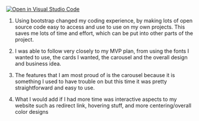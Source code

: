 [![Open in Visual Studio Code](https://classroom.github.com/assets/open-in-vscode-2e0aaae1b6195c2367325f4f02e2d04e9abb55f0b24a779b69b11b9e10269abc.svg)](https://classroom.github.com/online_ide?assignment_repo_id=17629320&assignment_repo_type=AssignmentRepo)

1. Using bootstrap changed my coding experience, by making lots of open source code easy to access and use to use on my own projects. This saves me lots of time and effort, which can be put into other parts of the project.

2. I was able to follow very closely to my MVP plan, from using the fonts I wanted to use, the cards I wanted, the carousel and the overall design and business idea. 

3. The features that I am most proud of is the carousel because it is something I used to have trouble on but this time it was pretty straightforward and easy to use. 

4. What I would add if I had more time was interactive aspects to my website such as redirect link, hovering stuff, and more centering/overall color designs